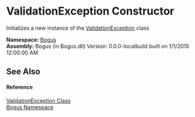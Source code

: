 # ValidationException Constructor 
 

Initializes a new instance of the <a href="T_Bogus_ValidationException">ValidationException</a> class

**Namespace:**&nbsp;<a href="N_Bogus">Bogus</a><br />**Assembly:**&nbsp;Bogus (in Bogus.dll) Version: 0.0.0-localbuild built on 1/1/2015 12:00:00 AM

## See Also


#### Reference
<a href="T_Bogus_ValidationException">ValidationException Class</a><br /><a href="N_Bogus">Bogus Namespace</a><br />